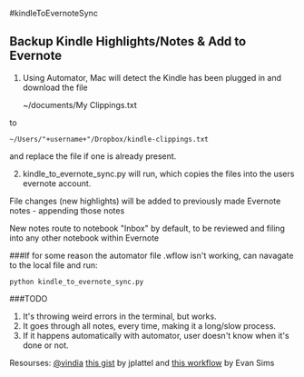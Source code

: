 #kindleToEvernoteSync

## Backup Kindle Highlights/Notes & Add to Evernote


1) Using Automator, Mac will detect the Kindle has been plugged in and download the file 

	~/documents/My Clippings.txt

to 
	
	~/Users/"+username+"/Dropbox/kindle-clippings.txt 

and replace the file if one is already present.

2) kindle_to_evernote_sync.py will run, which copies the files into the users evernote account.

File changes (new highlights) will be added to previously made Evernote notes - appending those notes

New notes route to notebook "Inbox" by default, to be reviewed and filing into any other notebook within Evernote



###If for some reason the automator file .wflow isn't working, can navagate to the local file and run:
	
	python kindle_to_evernote_sync.py

###TODO
1. It's throwing weird errors in the terminal, but works.
2. It goes through all notes, every time, making it a long/slow process.
3. If it happens automatically with automator, user doesn't know when it's done or not.


Resourses:
[@vindia](https://github.com/vindia/kindle-2-evernote)
[this gist](https://gist.github.com/1071682) by jplattel and [this workflow](http://evansims.com/1380/a-perfect-instapaper-sync-for-kindle/) by Evan Sims 
